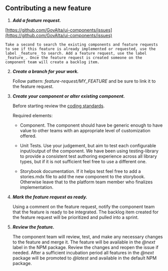## Contributing a new feature

1.  **_Add a feature request._**

[https://github.com/GovAlta/ui-components/issues](https://github.com/GovAlta/ui-components/issues)

    Take a second to search the existing components and feature requests to see if this feature is already implemented or requested, use the label _feature_ to search. Add a feature request, use the label _feature_. Once the feature request is created someone on the component team will create a backlog item.

2.  **_Create a branch for your work._**

    Follow pattern: _feature-request/MY_FEATURE_ and be sure to link it to the feature request.

3.  **_Create your component or alter existing component._**

    Before starting review the [coding standards](coding_standards.md).

    Required elements:

    - Component.
      The component should have be generic enough to have value to other teams with an appropriate level of customization offered.

    - Unit Tests.
      Use your judgement, but aim to test each configurable input/output of the component. We have been using testing-library to provide a consistent test authoring experience across all library types, but if it is not sufficient feel free to use a different one.

    - Storybook documentation.
      If it helps test feel free to add a stories.mdx file to add the new component to the storybook. Otherwise leave that to the platform team member who finalizes implementation.

4) **_Mark the feature request as ready._**

   Using a comment on the feature request, notify the component team that the feature is ready to be integrated. The backlog item created for the feature request will be prioritized and pulled into a sprint.

5) **_Review the feature._**

   The component team will review, test, and make any necessary changes to the feature and merge it. The feature will be available in the _@next_ label in the NPM package. Review the changes and reopen the issue if needed. After a sufficient incubation period all features in the _@next_ package will be promoted to _@latest_ and available in the default NPM package.
